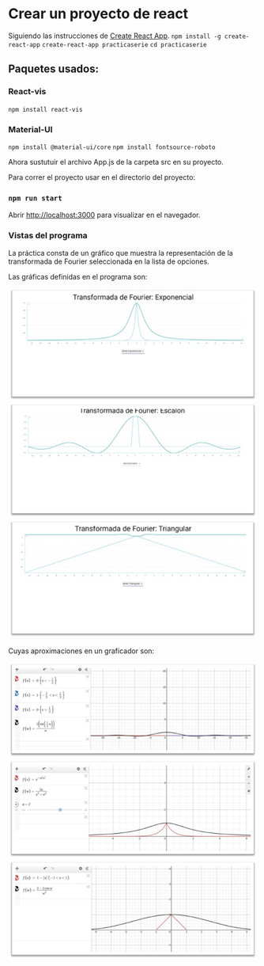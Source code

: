 # Crear un proyecto de react

Siguiendo las instrucciones de [Create React App](https://github.com/facebook/create-react-app).
`npm install -g create-react-app`
`create-react-app practicaserie`
`cd practicaserie`

## Paquetes usados:
### React-vis
`npm install react-vis`

### Material-UI
`npm install @material-ui/core`
`npm install fontsource-roboto`

Ahora sustutuir el archivo App.js de la carpeta src en su proyecto.

Para correr el proyecto usar en el directorio del proyecto:
### `npm run start`

Abrir [http://localhost:3000](http://localhost:3000) para visualizar en el navegador.

### Vistas del programa
La práctica consta de un gráfico que muestra la representación de la transformada de Fourier seleccionada en la lista de opciones.

 Las gráficas definidas en el programa son:
 
 ![](./Images/GRAPH1.jpg)
 ![](./Images/GRAPH2.jpg)
 ![](./Images/GRAPH3.jpg)
 
 
 Cuyas aproximaciones en un graficador son:
 
 ![](./Images/ESCR.jpg)
 ![](./Images/EXPR.jpg)
 ![](./Images/TRGR.jpg)
 
